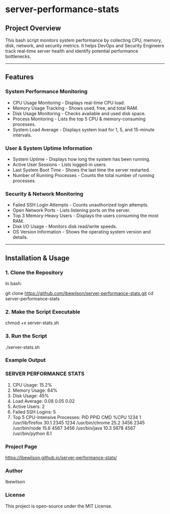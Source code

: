 
# server-performance-stats

## Project Overview
This bash script monitors system performance by collecting CPU, memory, disk, network, and security metrics.
It helps DevOps and Security Engineers track real-time server health and identify potential performance bottlenecks.

-----------------------------------------------------------------------------

## Features

### System Performance Monitoring
- CPU Usage Monitoring - Displays real-time CPU load.
- Memory Usage Tracking - Shows used, free, and total RAM.
- Disk Usage Monitoring - Checks available and used disk space.
- Process Monitoring - Lists the top 5 CPU & memory-consuming processes.
- System Load Average - Displays system load for 1, 5, and 15-minute intervals.

### User & System Uptime Information
- System Uptime - Displays how long the system has been running.
- Active User Sessions - Lists logged-in users.
- Last System Boot Time - Shows the last time the server restarted.
- Number of Running Processes - Counts the total number of running processes.

### Security & Network Monitoring
- Failed SSH Login Attempts - Counts unauthorized login attempts.
- Open Network Ports - Lists listening ports on the server.
- Top 3 Memory-Heavy Users - Displays the users consuming the most RAM.
- Disk I/O Usage - Monitors disk read/write speeds.
- OS Version Information - Shows the operating system version and details.

-----------------------------------------------------------------------------

## Installation & Usage

### 1. Clone the Repository

In bash:

git clone https://github.com/ibewilson/server-performance-stats.git
cd server-performance-stats

### 2. Make the Script Executable
chmod +x server-stats.sh

### 3. Run the Script
./server-stats.sh


### Example Output

### SERVER PERFORMANCE STATS
 
1. CPU Usage:          15.2%
2. Memory Usage:       64%
3. Disk Usage:         45%
4. Load Average:       0.08 0.05 0.02
5. Active Users:       2
6. Failed SSH Logins:  5
7. Top 5 CPU-Intensive Processes:
  PID  PPID CMD                    %CPU
 1234     1 /usr/lib/firefox        30.1
 2345  1234 /usr/bin/chrome         25.2
 3456  2345 /usr/bin/node           15.8
 4567  3456 /usr/bin/java           10.3
 5678  4567 /usr/bin/python          8.1

### Project Page
https://ibewilson.github.io/server-performance-stats/

### Author
Ibewilson

### License
This project is open-source under the MIT License.

